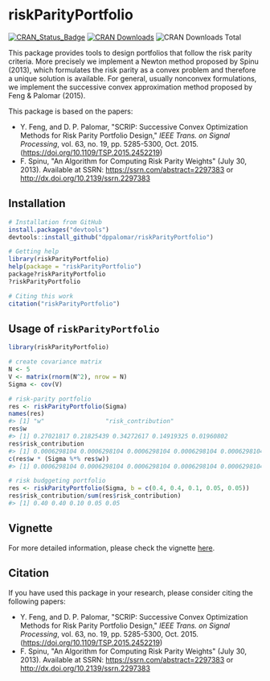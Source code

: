 # riskParityPortfolio

[![CRAN_Status_Badge](http://www.r-pkg.org/badges/version/riskParityPotfolio)](http://cran.r-project.org/package=riskParityPortfolio)
[![CRAN Downloads](http://cranlogs.r-pkg.org/badges/riskParityPortfolio)](http://cran.r-project.org/package=riskParityPortfolio)
![CRAN Downloads Total](http://cranlogs.r-pkg.org/badges/grand-total/riskParityPortfolio?color=brightgreen)

This package provides tools to design portfolios that follow the risk parity criteria.
More precisely we implement a Newton method proposed by Spinu (2013), which formulates
the risk parity as a convex problem and therefore a unique solution is available. For
general, usually nonconvex formulations, we implement the successive convex approximation
method proposed by Feng & Palomar (2015).

This package is based on the papers:
- Y. Feng, and D. P. Palomar, "SCRIP: Successive Convex Optimization Methods for
  Risk Parity Portfolio Design," _IEEE Trans. on Signal Processing_, vol. 63, no. 19,
  pp. 5285-5300, Oct. 2015. (https://doi.org/10.1109/TSP.2015.2452219)
- F. Spinu, "An Algorithm for Computing Risk Parity Weights" (July 30, 2013).
  Available at SSRN: https://ssrn.com/abstract=2297383 or http://dx.doi.org/10.2139/ssrn.2297383

## Installation

```r
# Installation from GitHub
install.packages("devtools")
devtools::install_github("dppalomar/riskParityPortfolio")

# Getting help
library(riskParityPortfolio)
help(package = "riskParityPortfolio")
package?riskParityPortfolio
?riskParityPortfolio

# Citing this work
citation("riskParityPortfolio")
```

## Usage of `riskParityPortfolio`

```r
library(riskParityPortfolio)

# create covariance matrix
N <- 5
V <- matrix(rnorm(N^2), nrow = N)
Sigma <- cov(V)

# risk-parity portfolio
res <- riskParityPortfolio(Sigma)
names(res)
#> [1] "w"                 "risk_contribution"
res$w
#> [1] 0.27021817 0.21825439 0.34272617 0.14919325 0.01960802
res$risk_contribution
#> [1] 0.0006298104 0.0006298104 0.0006298104 0.0006298104 0.0006298104
c(res$w * (Sigma %*% res$w))
#> [1] 0.0006298104 0.0006298104 0.0006298104 0.0006298104 0.0006298104

# risk budggeting portfolio
res <- riskParityPortfolio(Sigma, b = c(0.4, 0.4, 0.1, 0.05, 0.05))
res$risk_contribution/sum(res$risk_contribution)
#> [1] 0.40 0.40 0.10 0.05 0.05
```

## Vignette
For more detailed information, please check the vignette [here](https://session.run/riskParityPortfolio/_static/getting_started.html).

## Citation
If you have used this package in your research, please consider citing the following papers:

- Y. Feng, and D. P. Palomar, "SCRIP: Successive Convex Optimization Methods for
  Risk Parity Portfolio Design," _IEEE Trans. on Signal Processing_, vol. 63, no. 19,
  pp. 5285-5300, Oct. 2015.  (https://doi.org/10.1109/TSP.2015.2452219)
- F. Spinu, "An Algorithm for Computing Risk Parity Weights" (July 30, 2013).
  Available at SSRN: https://ssrn.com/abstract=2297383 or http://dx.doi.org/10.2139/ssrn.2297383
